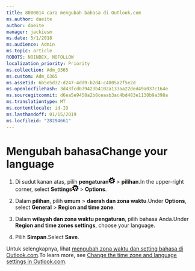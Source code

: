 ```yaml
---
title: 8000014 cara mengubah bahasa di Outlook.com
ms.author: daeite
author: daeite
manager: jackiesm
ms.date: 5/1/2018
ms.audience: Admin
ms.topic: article
ROBOTS: NOINDEX, NOFOLLOW
localization_priority: Priority
ms.collection: Adm_O365
ms.custom: Adm_O365
ms.assetid: 6b5e5d32-d247-4dd9-b2d4-c4805a2f5e2d
ms.openlocfilehash: 3d43fcdb79423b4102a133aa22ded49a037c164e
ms.sourcegitcommit: d6ea5e9458a2b8ceaab3ac4bd483e1130b9a398a
ms.translationtype: MT
ms.contentlocale: id-ID
ms.lasthandoff: 01/15/2019
ms.locfileid: "28294661"
---
```

# <a name="change-your-language"></a><span data-ttu-id="f9ea4-102">Mengubah bahasa</span><span class="sxs-lookup"><span data-stu-id="f9ea4-102">Change your language</span></span>

1. <span data-ttu-id="f9ea4-103">Di sudut kanan atas, pilih **pengaturan**![pengaturan](media/f4b2e798-fff1-4a14-931f-5677a4543b58.png) \> **pilihan**.</span><span class="sxs-lookup"><span data-stu-id="f9ea4-103">In the upper-right corner, select **Settings**![Settings](media/f4b2e798-fff1-4a14-931f-5677a4543b58.png) \> **Options**.</span></span>
    
2. <span data-ttu-id="f9ea4-104">Dalam **pilihan**, pilih **umum** \> **daerah dan zona waktu**.</span><span class="sxs-lookup"><span data-stu-id="f9ea4-104">Under **Options**, select **General** \> **Region and time zone**.</span></span>
    
3. <span data-ttu-id="f9ea4-105">Dalam **wilayah dan zona waktu pengaturan**, pilih bahasa Anda.</span><span class="sxs-lookup"><span data-stu-id="f9ea4-105">Under **Region and time zones settings**, choose your language.</span></span>
    
4. <span data-ttu-id="f9ea4-106">Pilih **Simpan**.</span><span class="sxs-lookup"><span data-stu-id="f9ea4-106">Select **Save**.</span></span>
    
<span data-ttu-id="f9ea4-107">Untuk selengkapnya, lihat [mengubah zona waktu dan setting bahasa di Outlook.com](https://go.microsoft.com/fwlink/p/?linkid=873132).</span><span class="sxs-lookup"><span data-stu-id="f9ea4-107">To learn more, see [Change the time zone and language settings in Outlook.com](https://go.microsoft.com/fwlink/p/?linkid=873132).</span></span>
  

